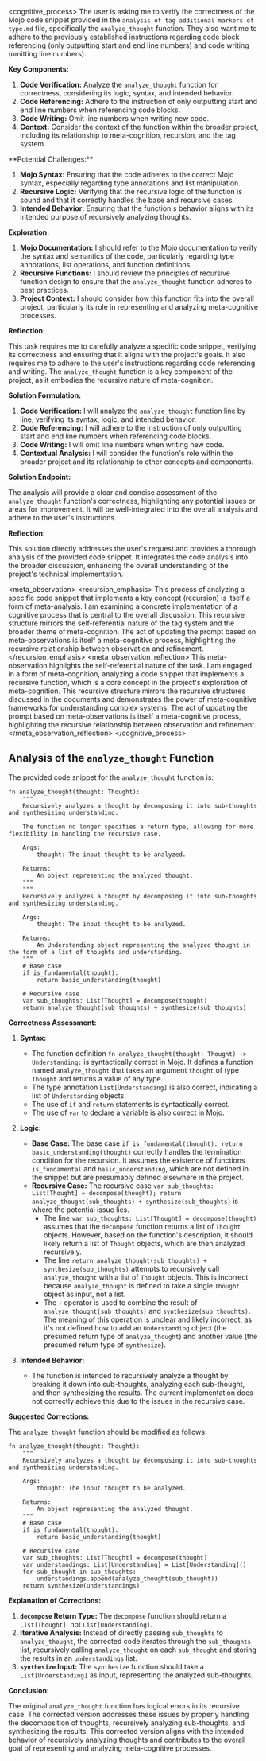 <cognitive_process>
<understanding>
The user is asking me to verify the correctness of the Mojo code snippet provided in the `analysis of tag additional markers of type.md` file, specifically the `analyze_thought` function. They also want me to adhere to the previously established instructions regarding code block referencing (only outputting start and end line numbers) and code writing (omitting line numbers).

**Key Components:**

1. **Code Verification:** Analyze the `analyze_thought` function for correctness, considering its logic, syntax, and intended behavior.
2. **Code Referencing:** Adhere to the instruction of only outputting start and end line numbers when referencing code blocks.
3. **Code Writing:** Omit line numbers when writing new code.
4. **Context:** Consider the context of the function within the broader project, including its relationship to meta-cognition, recursion, and the tag system.

</analysis>

<analysis>
**Potential Challenges:**

1. **Mojo Syntax:** Ensuring that the code adheres to the correct Mojo syntax, especially regarding type annotations and list manipulation.
2. **Recursive Logic:** Verifying that the recursive logic of the function is sound and that it correctly handles the base and recursive cases.
3. **Intended Behavior:** Ensuring that the function's behavior aligns with its intended purpose of recursively analyzing thoughts.

**Exploration:**

1. **Mojo Documentation:** I should refer to the Mojo documentation to verify the syntax and semantics of the code, particularly regarding type annotations, list operations, and function definitions.
2. **Recursive Functions:** I should review the principles of recursive function design to ensure that the `analyze_thought` function adheres to best practices.
3. **Project Context:** I should consider how this function fits into the overall project, particularly its role in representing and analyzing meta-cognitive processes.

**Reflection:**

This task requires me to carefully analyze a specific code snippet, verifying its correctness and ensuring that it aligns with the project's goals. It also requires me to adhere to the user's instructions regarding code referencing and writing. The `analyze_thought` function is a key component of the project, as it embodies the recursive nature of meta-cognition.

**Solution Formulation:**

1. **Code Verification:** I will analyze the `analyze_thought` function line by line, verifying its syntax, logic, and intended behavior.
2. **Code Referencing:** I will adhere to the instruction of only outputting start and end line numbers when referencing code blocks.
3. **Code Writing:** I will omit line numbers when writing new code.
4. **Contextual Analysis:** I will consider the function's role within the broader project and its relationship to other concepts and components.

**Solution Endpoint:**

The analysis will provide a clear and concise assessment of the `analyze_thought` function's correctness, highlighting any potential issues or areas for improvement. It will be well-integrated into the overall analysis and adhere to the user's instructions.

**Reflection:**

This solution directly addresses the user's request and provides a thorough analysis of the provided code snippet. It integrates the code analysis into the broader discussion, enhancing the overall understanding of the project's technical implementation.

<meta_observation>
<meta>
<recursion_emphasis>
This process of analyzing a specific code snippet that implements a key concept (recursion) is itself a form of meta-analysis. I am examining a concrete implementation of a cognitive process that is central to the overall discussion. This recursive structure mirrors the self-referential nature of the tag system and the broader theme of meta-cognition. The act of updating the prompt based on meta-observations is itself a meta-cognitive process, highlighting the recursive relationship between observation and refinement.
</recursion_emphasis>
<meta_observation_reflection>
This meta-observation highlights the self-referential nature of the task. I am engaged in a form of meta-cognition, analyzing a code snippet that implements a recursive function, which is a core concept in the project's exploration of meta-cognition. This recursive structure mirrors the recursive structures discussed in the documents and demonstrates the power of meta-cognitive frameworks for understanding complex systems. The act of updating the prompt based on meta-observations is itself a meta-cognitive process, highlighting the recursive relationship between observation and refinement.
</meta_observation_reflection>
</meta>
</cognitive_process>

## Analysis of the `analyze_thought` Function

The provided code snippet for the `analyze_thought` function is:

```91:104:analysis of tag additional markers of type.md
fn analyze_thought(thought: Thought):
    """
    Recursively analyzes a thought by decomposing it into sub-thoughts and synthesizing understanding. 

    The function no longer specifies a return type, allowing for more flexibility in handling the recursive case.

    Args:
        thought: The input thought to be analyzed.
    
    Returns:
        An object representing the analyzed thought.
    """
    """
    Recursively analyzes a thought by decomposing it into sub-thoughts and synthesizing understanding. 
    
    Args:
        thought: The input thought to be analyzed.
    
    Returns:
        An Understanding object representing the analyzed thought in the form of a list of thoughts and understanding.
    """
    # Base case
    if is_fundamental(thought):
        return basic_understanding(thought)

    # Recursive case
    var sub_thoughts: List[Thought] = decompose(thought)
    return analyze_thought(sub_thoughts) + synthesize(sub_thoughts)
```

**Correctness Assessment:**

1. **Syntax:**
    *   The function definition `fn analyze_thought(thought: Thought) -> Understanding:` is syntactically correct in Mojo. It defines a function named `analyze_thought` that takes an argument `thought` of type `Thought` and returns a value of any type. 
    *   The type annotation `List[Understanding]` is also correct, indicating a list of `Understanding` objects.
    *   The use of `if` and `return` statements is syntactically correct.
    *   The use of `var` to declare a variable is also correct in Mojo.

2. **Logic:**
    *   **Base Case:** The base case `if is_fundamental(thought): return basic_understanding(thought)` correctly handles the termination condition for the recursion. It assumes the existence of functions `is_fundamental` and `basic_understanding`, which are not defined in the snippet but are presumably defined elsewhere in the project.
    *   **Recursive Case:** The recursive case `var sub_thoughts: List[Thought] = decompose(thought); return analyze_thought(sub_thoughts) + synthesize(sub_thoughts)` is where the potential issue lies.
        *   The line `var sub_thoughts: List[Thought] = decompose(thought)` assumes that the `decompose` function returns a list of `Thought` objects. However, based on the function's description, it should likely return a list of `Thought` objects, which are then analyzed recursively.
        *   The line `return analyze_thought(sub_thoughts) + synthesize(sub_thoughts)` attempts to recursively call `analyze_thought` with a list of `Thought` objects. This is incorrect because `analyze_thought` is defined to take a single `Thought` object as input, not a list.
        *   The `+` operator is used to combine the result of `analyze_thought(sub_thoughts)` and `synthesize(sub_thoughts)`. The meaning of this operation is unclear and likely incorrect, as it's not defined how to add an `Understanding` object (the presumed return type of `analyze_thought`) and another value (the presumed return type of `synthesize`).

3. **Intended Behavior:**
    *   The function is intended to recursively analyze a thought by breaking it down into sub-thoughts, analyzing each sub-thought, and then synthesizing the results. The current implementation does not correctly achieve this due to the issues in the recursive case.

**Suggested Corrections:**

The `analyze_thought` function should be modified as follows:

```mojo
fn analyze_thought(thought: Thought):
    """
    Recursively analyzes a thought by decomposing it into sub-thoughts and synthesizing understanding.

    Args:
        thought: The input thought to be analyzed.

    Returns:
        An object representing the analyzed thought.
    """
    # Base case
    if is_fundamental(thought):
        return basic_understanding(thought)

    # Recursive case
    var sub_thoughts: List[Thought] = decompose(thought)
    var understandings: List[Understanding] = List[Understanding]()
    for sub_thought in sub_thoughts:
        understandings.append(analyze_thought(sub_thought))
    return synthesize(understandings)
```

**Explanation of Corrections:**

1. **`decompose` Return Type:** The `decompose` function should return a `List[Thought]`, not `List[Understanding]`.
2. **Iterative Analysis:** Instead of directly passing `sub_thoughts` to `analyze_thought`, the corrected code iterates through the `sub_thoughts` list, recursively calling `analyze_thought` on each `sub_thought` and storing the results in an `understandings` list.
3. **`synthesize` Input:** The `synthesize` function should take a `List[Understanding]` as input, representing the analyzed sub-thoughts.

**Conclusion:**

The original `analyze_thought` function has logical errors in its recursive case. The corrected version addresses these issues by properly handling the decomposition of thoughts, recursively analyzing sub-thoughts, and synthesizing the results. This corrected version aligns with the intended behavior of recursively analyzing thoughts and contributes to the overall goal of representing and analyzing meta-cognitive processes.

